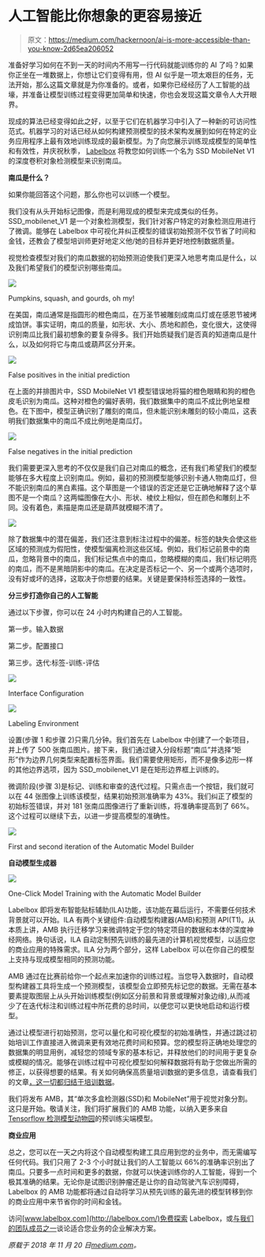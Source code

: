 # 人工智能比你想象的更容易接近

> 原文：<https://medium.com/hackernoon/ai-is-more-accessible-than-you-know-2d65ea206052>

准备好学习如何在不到一天的时间内不用写一行代码就能训练你的 AI 了吗？如果你正坐在一堆数据上，你想让它们变得有用，但 AI 似乎是一项太艰巨的任务，无法开始，那么这篇文章就是为你准备的。或者，如果你已经经历了人工智能的战壕，并准备让模型训练过程变得更加简单和快速，你也会发现这篇文章令人大开眼界。

现成的算法已经变得如此之好，以至于它们在机器学习中引入了一种新的可访问性范式。机器学习的对话已经从如何构建预测模型的技术架构发展到如何在特定的业务应用程序上最有效地训练现成的最新模型。为了向您展示训练现成模型的简单性和有效性，并庆祝秋季， [Labelbox](https://labelbox.com/) 将教您如何训练一个名为 SSD MobileNet V1 的深度卷积对象检测模型来识别南瓜。

**南瓜是什么？**

如果你能回答这个问题，那么你也可以训练一个模型。

我们没有从头开始标记图像，而是利用现成的模型来完成类似的任务。SSD_mobilenet_V1 是一个对象检测模型，我们针对客户特定的对象检测应用进行了微调。能够在 Labelbox 中可视化并纠正模型的错误初始预测不仅节省了时间和金钱，还教会了模型培训师更好地定义他/她的目标并更好地控制数据质量。

视觉检查模型对我们的南瓜数据的初始预测迫使我们更深入地思考南瓜是什么，以及我们希望我们的模型识别哪些南瓜。

![](img/625f1701aa9316e13ac6ea7589add10d.png)

Pumpkins, squash, and gourds, oh my!

在美国，南瓜通常是指圆形的橙色南瓜，在万圣节被雕刻成南瓜灯或在感恩节被烤成馅饼。事实证明，南瓜的质量，如形状、大小、质地和颜色，变化很大，这使得识别南瓜比我们最初想象的要复杂得多。我们开始质疑我们是否真的知道南瓜是什么，以及如何将它与南瓜或葫芦区分开来。

![](img/ef3926abff4adc5aac0a51a4b8045116.png)

False positives in the initial prediction

在上面的并排图片中，SSD MobileNet V1 模型错误地将猫的橙色眼睛和狗的橙色皮毛识别为南瓜。这种对橙色的偏好表明，我们数据集中的南瓜不成比例地呈橙色。在下图中，模型正确识别了雕刻的南瓜，但未能识别未雕刻的较小南瓜，这表明我们数据集中的南瓜不成比例地是南瓜灯。

![](img/0b3dad7ce281bb5c3af385a2b1d72120.png)

False negatives in the initial prediction

我们需要更深入思考的不仅仅是我们自己对南瓜的概念，还有我们希望我们的模型能够在多大程度上识别南瓜。例如，最初的预测模型能够识别卡通人物南瓜灯，但不能识别南瓜的黑白素描。这个草图是一个错误的否定还是它正确地解释了这个草图不是一个南瓜？这两幅图像在大小、形状、棱纹上相似，但在颜色和雕刻上不同。没有着色，素描是南瓜还是葫芦就模糊不清了。

![](img/5f292b3d37921c162823f3faae219013.png)

除了数据集中的潜在偏差，我们还注意到标注过程中的偏差。标签的缺失会使这些区域的预测成为假阳性，使模型偏离检测这些区域。例如，我们标记前景中的南瓜，忽略背景中的南瓜，我们标记焦点中的南瓜，忽略模糊的南瓜，我们标记明亮的南瓜，而不是黑暗阴影中的南瓜。在决定是否标记一个、另一个或两个选项时，没有好或坏的选择，这取决于你想要的结果。关键是要保持标签选择的一致性。

**分三步打造你自己的人工智能**

通过以下步骤，你可以在 24 小时内构建自己的人工智能。

第一步。输入数据

第二步。配置接口

第三步。迭代:标签-训练-评估

![](img/20320b7fdb078be4a8c3eeb3b62b16b1.png)

Interface Configuration

![](img/4e56eb8763e1e9373701b6e5ad494acf.png)

Labeling Environment

设置(步骤 1 和步骤 2)只需几分钟。我们首先在 Labelbox 中创建了一个新项目，并上传了 500 张南瓜图片。接下来，我们通过键入分段标题“南瓜”并选择“矩形”作为边界几何类型来配置标签界面。我们需要使用矩形，而不是像多边形一样的其他边界选项，因为 SSD_mobilenet_V1 是在矩形边界框上训练的。

微调阶段(步骤 3)是标记、训练和审查的迭代过程。只需点击一个按钮，我们就可以在 44 张图像上训练该模型，结果初始预测准确率为 43%。我们纠正了模型的初始标签错误，并对 181 张南瓜图像进行了重新训练，将准确率提高到了 66%。这个过程可以继续下去，以进一步提高模型的准确性。

![](img/6a6a0ce13058f6aeb401a7ee489bce88.png)

First and second iteration of the Automatic Model Builder

**自动模型生成器**

![](img/03b93925afeea01efe91656bb980dd69.png)

One-Click Model Training with the Automatic Model Builder

Labelbox 即将发布智能贴标辅助(ILA)功能，该功能在幕后运行，不需要任何技术背景就可以开始。ILA 有两个关键组件:自动模型构建器(AMB)和预测 API(T1)。从本质上讲，AMB 执行迁移学习来微调特定于您的特定项目的数据和本体的深度神经网络。换句话说，ILA 自动定制预先训练的最先进的计算机视觉模型，以适应您的商业应用的特殊需求。ILA 分为两个部分，这样 Labelbox 可以在你自己的模型上支持与现成模型相同的预测功能。

AMB 通过在比赛前给你一个起点来加速你的训练过程。当您导入数据时，自动模型构建器工具将生成一个预测模型，该模型会立即预先标记您的数据。无需在基本要素提取图层上从头开始训练模型(例如区分前景和背景或理解对象边缘),从而减少了在迭代标注和训练过程中所花费的总时间，以便您可以更快地启动和运行模型。

通过让模型进行初始预测，您可以量化和可视化模型的初始准确性，并通过跳过初始培训工作直接进入微调来更有效地花费时间和预算。您的模型将正确地处理您的数据集的明显用例，减轻您的领域专家的基本标记，并释放他们的时间用于更复杂或模糊的情况。能够在训练过程中可视化模型如何解释数据将有助于您做出所需的修正，以获得想要的结果。有关如何确保高质量培训数据的更多信息，请查看我们的文章[，这一切都归结于培训数据](/labelbox/it-all-boils-down-to-the-training-data-393376f24e6a)。

我们将发布 AMB，其“单次多盒检测器(SSD)和 MobileNet”用于视觉对象分割。这只是开始。敬请关注，我们将扩展我们的 AMB 功能，以纳入更多来自 [Tensorflow 检测模型动物园](https://github.com/tensorflow/models/blob/master/research/object_detection/g3doc/detection_model_zoo.md)的预训练尖端模型。

**商业应用**

总之，您可以在一天之内将这个自动模型构建工具应用到您的业务中，而无需编写任何代码。我们只用了 2-3 个小时就让我们的人工智能以 66%的准确率识别出了南瓜。只要多一点时间和更多的数据，你就可以快速训练你的人工智能，得到一个极其准确的结果。无论你是试图识别肿瘤还是让你的自动驾驶汽车识别障碍，Labelbox 的 AMB 功能都将通过自动将学习从预先训练的最先进的模型转移到你的商业应用中来节省你的时间和金钱。

访问[www.labelbox.com](http://labelbox.com/)免费探索 Labelbox，或[与我们的团队成员之一](https://labelbox.com/sales)谈论适合您业务的企业解决方案。

*原载于 2018 年 11 月 20 日*[*medium.com*](/labelbox/ai-is-only-a-click-away-bf0b09a82c36)*。*